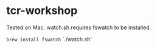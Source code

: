 # tcr-workshop

Tested on Mac. watch.sh requires fswatch to be installed.

`brew install fswatch`
`./watch.sh'
